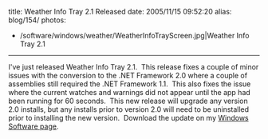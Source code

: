 title: Weather Info Tray 2.1 Released
date: 2005/11/15 09:52:20
alias: blog/154/
photos:
- /software/windows/weather/WeatherInfoTrayScreen.jpg|Weather Info Tray 2.1
---
I've just released Weather Info Tray 2.1.  This release fixes a couple of minor issues with the conversion to the .NET Framework 2.0 where a couple of assemblies still required the .NET Framework 1.1.  This also fixes the issue where the current watches and warnings did not appear until the app had been running for 60 seconds.  This new release will upgrade any version 2.0 installs, but any installs prior to version 2.0 will need to be uninstalled prior to installing the new version.  Download the update on my [Windows Software page](WindowsSoftware.aspx).